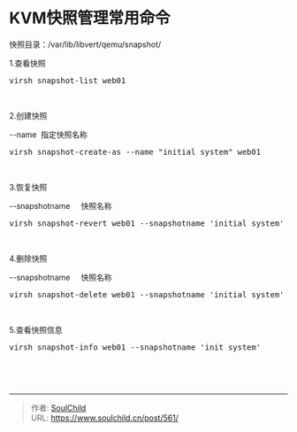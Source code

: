# KVM快照管理常用命令

<!--more-->
快照目录：/var/lib/libvert/qemu/snapshot/

1.查看快照
<pre>virsh snapshot-list web01</pre>
&nbsp;

2.创建快照

--name  指定快照名称
<pre>virsh snapshot-create-as --name "initial system" web01</pre>
&nbsp;

3.恢复快照

--snapshotname     快照名称
<pre>virsh snapshot-revert web01 --snapshotname 'initial system'</pre>
&nbsp;

4.删除快照

--snapshotname     快照名称
<pre>virsh snapshot-delete web01 --snapshotname 'initial system'</pre>
&nbsp;

5.查看快照信息
<pre>virsh snapshot-info web01 --snapshotname 'init system'</pre>
&nbsp;

&nbsp;


---

> 作者: [SoulChild](https://www.soulchild.cn)  
> URL: https://www.soulchild.cn/post/561/  

